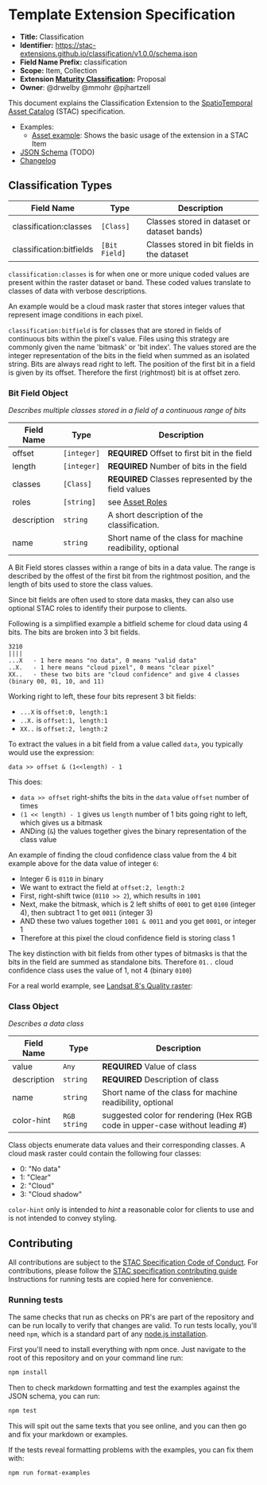# Template Extension Specification

- **Title:** Classification
- **Identifier:** <https://stac-extensions.github.io/classification/v1.0.0/schema.json>
- **Field Name Prefix:** classification
- **Scope:** Item, Collection
- **Extension [Maturity Classification](https://github.com/radiantearth/stac-spec/tree/master/extensions/README.md#extension-maturity):** Proposal
- **Owner**: @drwelby @mmohr @pjhartzell 

This document explains the Classification Extension to the [SpatioTemporal Asset Catalog](https://github.com/radiantearth/stac-spec) (STAC) specification.

- Examples:
  - [Asset example](examples/asset-single-band.json): Shows the basic usage of the extension in a STAC Item
- [JSON Schema](json-schema/schema.json) (TODO)
- [Changelog](./CHANGELOG.md)

## Classification Types

| Field Name              | Type                | Description |
| ----------------------- | ------------------- | ----------- |
| classification:classes  | `[Class]`         | Classes stored in dataset or dataset bands) |
| classification:bitfields   | `[Bit Field]`        | Classes stored in bit fields in the dataset |

`classification:classes` is for when one or more unique coded values are present within the raster dataset or band. These coded values translate to classes of data with verbose descriptions.

An example would be a cloud mask raster that stores integer values that represent image conditions in each pixel.

`classification:bitfield` is for classes that are stored in fields of continuous bits within the pixel's value. Files using this strategy are commonly given the name 'bitmask' or 'bit index'. The values stored are the integer representation of the bits in the field when summed as an isolated string. Bits are always read right to left. The position of the first bit in a field is given by its offset. Therefore the first (rightmost) bit is at offset zero.

### Bit Field Object

*Describes multiple classes stored in a field of a continuous range of bits*

| Field Name      | Type           | Description |
| --------------- | -------------- | ----------- |
| offset          | `[integer]`    | **REQUIRED** Offset to first bit in the field |
| length          | `[integer]`    | **REQUIRED** Number of bits in the field |
| classes         | `[Class]`      | **REQUIRED** Classes represented by the field values |
| roles           | `[string]`       | see [Asset Roles](https://github.com/radiantearth/stac-spec/blob/master/item-spec/item-spec.md#asset-roles) |
| description     | `string`       | A short description of the classification. |
| name           | `string`             | Short name of the class for machine readibility, optional |


A Bit Field stores classes within a range of bits in a data value. The range is described by the offest of the first bit from the rightmost position, and the length of bits used to store the class values.

Since bit fields are often used to store data masks, they can also use optional STAC roles to identify their purpose to clients.

Following is a simplified example a bitfield scheme for cloud data using 4 bits. The bits are broken into 3 bit fields.

```
3210
||||
...X   - 1 here means "no data", 0 means "valid data"
..X.   - 1 here means "cloud pixel", 0 means "clear pixel"
XX..   - these two bits are "cloud confidence" and give 4 classes (binary 00, 01, 10, and 11)
```

Working right to left, these four bits represent 3 bit fields:

- `...X` is `offset:0, length:1`
- `..X.` is `offset:1, length:1`
- `XX..` is `offset:2, length:2`

To extract the values in a bit field from a value called `data`, you typically would use the expression:

`data >> offset & (1<<length) - 1`

This does:

- `data >> offset` right-shifts the bits in the `data` value `offset` number of times
- `(1 << length) - 1` gives us `length` number of 1 bits going right to left, which gives us a bitmask
- ANDing (`&`) the values together gives the binary representation of the class value

An example of finding the cloud confidence class value from the 4 bit example above for the data value of integer `6`:

- Integer 6 is `0110` in binary
- We want to extract the field at `offset:2, length:2`
- First, right-shift twice (`0110 >> 2`), which results in `1001`
- Next, make the bitmask, which is 2 left shifts of `0001` to get `0100` (integer 4), then subtract 1 to get `0011` (integer 3)
- AND these two values together `1001 & 0011` and you get `0001`, or integer 1
- Therefore at this pixel the cloud confidence field is storing class 1

The key distinction with bit fields from other types of bitmasks is that the bits in the field are summed as standalone bits. Therefore `01..` cloud confidence class uses the value of 1, not 4 (binary `0100`)


For a real world example, see [Landsat 8's Quality raster](https://www.usgs.gov/media/images/landsat-1-8-collection-1-level-1-quality-bit-designations):


### Class Object

*Describes a data class*

| Field Name     | Type                 | Description |
| -------------- | -------------------- | ----------- |
| value          | `Any`                | **REQUIRED** Value of class |
| description    | `string`             | **REQUIRED** Description of class |
| name           | `string`             | Short name of the class for machine readibility, optional |
| color-hint     | `RGB string` | suggested color for rendering (Hex RGB code in upper-case without leading #) |

Class objects enumerate data values and their corresponding classes. A cloud mask raster could contain the following four classes:

- 0: "No data"
- 1: "Clear"
- 2: "Cloud"
- 3: "Cloud shadow"

`color-hint` only is intended to *hint* a reasonable color for clients to use and is not intended to convey styling.

## Contributing

All contributions are subject to the
[STAC Specification Code of Conduct](https://github.com/radiantearth/stac-spec/blob/master/CODE_OF_CONDUCT.md).
For contributions, please follow the
[STAC specification contributing guide](https://github.com/radiantearth/stac-spec/blob/master/CONTRIBUTING.md) Instructions
for running tests are copied here for convenience.

### Running tests

The same checks that run as checks on PR's are part of the repository and can be run locally to verify that changes are valid. 
To run tests locally, you'll need `npm`, which is a standard part of any [node.js installation](https://nodejs.org/en/download/).

First you'll need to install everything with npm once. Just navigate to the root of this repository and on 
your command line run:
```bash
npm install
```

Then to check markdown formatting and test the examples against the JSON schema, you can run:
```bash
npm test
```

This will spit out the same texts that you see online, and you can then go and fix your markdown or examples.

If the tests reveal formatting problems with the examples, you can fix them with:
```bash
npm run format-examples
```
